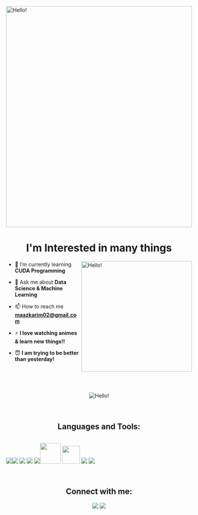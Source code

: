 <picture>
  <source media="(prefers-color-scheme: light)" srcset="https://rishavanand.github.io/static/images/greetings.gif">
  <source media="(prefers-color-scheme: dark)" srcset="https://i.pinimg.com/originals/b7/43/52/b743527a755c9e382579da4eb63c03d1.gif">
  <img alt="Hello!" align="center" src="https://i.pinimg.com/originals/b7/43/52/b743527a755c9e382579da4eb63c03d1.gif" width ="100%" height="600">
</picture>

<h1 align = "center"> I'm Interested in many things </h1>
<picture>
  <source media="(prefers-color-scheme: light)" srcset="https://media.giphy.com/media/SWoSkN6DxTszqIKEqv/giphy.gif">
  <source media="(prefers-color-scheme: dark)" srcset="https://c.tenor.com/qJ5evVs-_uUAAAAC/coding.gif">
  <img alt="Hello!" align="right" width="300">
</picture>

- 🌱 I’m currently learning **CUDA Programming**

- 💬 Ask me about **Data Science & Machine Learning**

- 📫 How to reach me **maazkarim02@gmail.com**

- ⚡ **I love watching animes & learn new things!!**

- :innocent: **I am trying to be better than yesterday!** 

<br>
<br>
<br>
<br>
<div align="center">

<picture>
  <source media="(prefers-color-scheme: light)" srcset="https://github-readme-stats.vercel.app/api?username=cyber-machine&show_icons=true&locale=en&theme=graywhite">
  <source media="(prefers-color-scheme: dark)" srcset="https://github-readme-stats.vercel.app/api?username=cyber-machine&show_icons=true&locale=en&theme=github_dark">
  <img alt="Hello!" align="center" src = "https://github-readme-stats.vercel.app/api?username=cyber-machine&show_icons=true&locale=en">
</picture>

 </div>

<br>
<br>


<h2 align="center">Languages and Tools:</h2>

<div style=" display: flex; justify-content: space-between;">
<p align="center"> <img src="https://img.icons8.com/color/56/000000/java-coffee-cup-logo--v2.png"/><img src="https://img.icons8.com/color/56/000000/python--v2.png"/> <img src="https://img.icons8.com/color/56/000000/c-plus-plus-logo.png"/> <img src="https://img.icons8.com/dusk/56/000000/html-5.png"/> <img src="https://img.icons8.com/dusk/56/000000/css3.png"/><img src="https://img.icons8.com/color/100/000000/javascript--v2.png"/ height="56px"> <img src="https://seeklogo.com/images/S/scikit-learn-logo-8766D07E2E-seeklogo.com.png" height="48px"> <img src="https://img.icons8.com/color/56/000000/git.png"/> <img src="https://img.icons8.com/color/48/000000/mysql-logo.png"/></p>
    </div>
<br>
<h2 align="center">Connect with me:</h2>


<div display="flex" justify-content=space-between align="center" >
    
[<img src="https://img.icons8.com/ultraviolet/40/000000/twitter-circled--v3.png"/>](https://twitter.com/_MaazKarim_)            [<img src="https://img.icons8.com/color/48/000000/linkedin-2--v2.png"/>](https://www.linkedin.com/in/maaz-karim-902046196/)    
</div>

 
